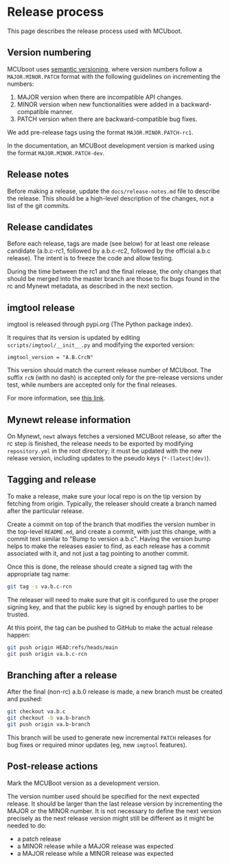 # Release process

This page describes the release process used with MCUboot.

## Version numbering

MCUboot uses [semantic versioning][semver], where version numbers follow a `MAJOR.MINOR.PATCH` format with the following guidelines on incrementing the numbers:

1. MAJOR version when there are incompatible API changes.
2. MINOR version when new functionalities were added in a backward-compatible manner.
3. PATCH version when there are backward-compatible bug fixes.

We add pre-release tags using the format `MAJOR.MINOR.PATCH-rc1`.

In the documentation, an MCUBoot development version is marked using the format `MAJOR.MINOR.PATCH-dev`.

## Release notes

Before making a release, update the `docs/release-notes.md` file to describe the release.
This should be a high-level description of the changes, not a list of the git commits.

## Release candidates

Before each release, tags are made (see below) for at least one release candidate (a.b.c-rc1, followed by a.b.c-rc2, followed by the official a.b.c release).
The intent is to freeze the code and allow testing.

During the time between the rc1 and the final release, the only changes that should be merged into the master branch are those to fix bugs found in the rc and Mynewt metadata, as described in the next section.

## imgtool release

imgtool is released through pypi.org (The Python package index).

It requires that its version is updated by editing `scripts/imgtool/__init__.py` and modifying the exported version:

```
imgtool_version = "A.B.CrcN"
```

This version should match the current release number of MCUboot.
The suffix `rcN` (with no dash) is accepted only for the pre-release versions under test, while numbers are accepted only for the final releases.

For more information, see [this link](https://www.python.org/dev/peps/pep-0440/#pre-releases).

## Mynewt release information

On Mynewt, `newt` always fetches a versioned MCUBoot release, so after the rc step is finished, the release needs to be exported by modifying `repository.yml` in the root directory;
it must be updated with the new release version, including updates to the pseudo keys (`*-(latest|dev)`).

## Tagging and release

To make a release, make sure your local repo is on the tip version by fetching from origin.
Typically, the releaser should create a branch named after the particular release.

Create a commit on top of the branch that modifies the version number in the top-level `README.md`, and create a commit, with just this change, with a commit text similar to "Bump to version a.b.c".
Having the version bump helps to make the releases easier to find, as each release has a commit associated with it, and not just a tag pointing to another commit.

Once this is done, the release should create a signed tag with the appropriate tag name:

``` bash
git tag -s va.b.c-rcn
```

The releaser will need to make sure that git is configured to use the proper signing key, and that the public key is signed by enough parties to be trusted.

At this point, the tag can be pushed to GitHub to make the actual release happen:

``` bash
git push origin HEAD:refs/heads/main
git push origin va.b.c-rcn
```

## Branching after a release

After the final (non-rc) a.b.0 release is made, a new branch must be created and pushed:

``` bash
git checkout va.b.c
git checkout -b va.b-branch
git push origin va.b-branch
```

This branch will be used to generate new incremental `PATCH` releases for bug fixes or required minor updates (eg, new `imgtool` features).

## Post-release actions

Mark the MCUBoot version as a development version.

The version number used should be specified for the next expected release.
It should be larger than the last release version by incrementing the MAJOR or the MINOR number.
It is not necessary to define the next version precisely as the next release version might still be different as it might be needed to do:

- a patch release
- a MINOR release while a MAJOR release was expected
- a MAJOR release while a MINOR release was expected

[semver]: http://semver.org/
